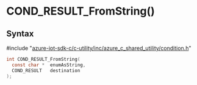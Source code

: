 # COND_RESULT_FromString()

## Syntax

\#include "[azure-iot-sdk-c/c-utility/inc/azure_c_shared_utility/condition.h](../iot-c-ref-condition-h.md)"  
```C
int COND_RESULT_FromString(
  const char *  enumAsString,
  COND_RESULT   destination
);
```

